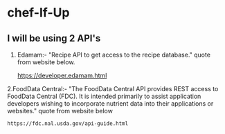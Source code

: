 # chef-If-Up

## I will be using 2 API's
1. Edamam:-  "Recipe API to get access to the recipe database." quote from website below.
	
	[https://developer.edamam.html
](https://developer.edamam.com/edamam-docs-recipe-api)

2.FoodData Central:- "The FoodData Central API provides REST access to FoodData Central (FDC). It is intended primarily to assist application developers wishing to incorporate nutrient data into their applications or websites." quote from website below
	
 	https://fdc.nal.usda.gov/api-guide.html
